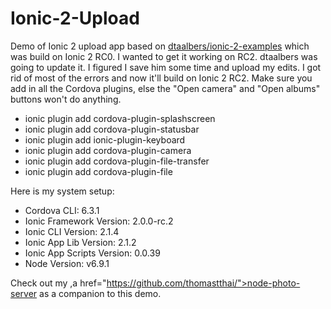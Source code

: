 # Ionic-2-Upload
Demo of Ionic 2 upload app based on <a href="https://github.com/dtaalbers/ionic-2-examples">dtaalbers/ionic-2-examples</a> which was build on Ionic 2 RC0. I wanted to get it working on RC2. dtaalbers was going to update it. I figured I save him some time and upload my edits. I got rid of most of the errors and now it'll build on Ionic 2 RC2. Make sure you add in all the Cordova plugins, else the "Open camera" and "Open albums" buttons won't do anything.

- ionic plugin add cordova-plugin-splashscreen
- ionic plugin add cordova-plugin-statusbar
- ionic plugin add ionic-plugin-keyboard
- ionic plugin add cordova-plugin-camera
- ionic plugin add cordova-plugin-file-transfer
- ionic plugin add cordova-plugin-file

Here is my system setup:

- Cordova CLI: 6.3.1
- Ionic Framework Version: 2.0.0-rc.2
- Ionic CLI Version: 2.1.4
- Ionic App Lib Version: 2.1.2
- Ionic App Scripts Version: 0.0.39
- Node Version: v6.9.1

Check out my ,a href="https://github.com/thomastthai/">node-photo-server</a> as a companion to this demo.
